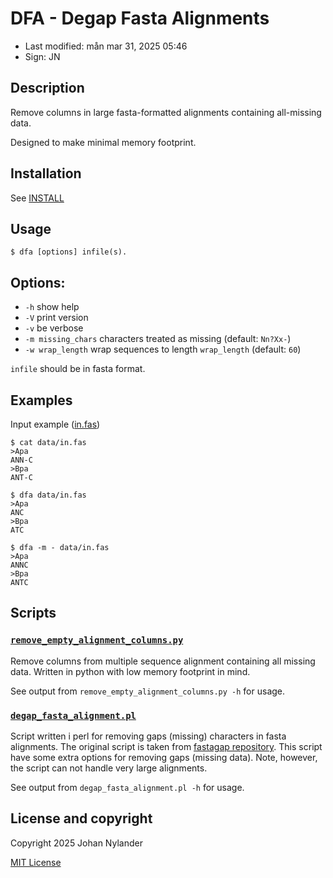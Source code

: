 # DFA - Degap Fasta Alignments

- Last modified: mån mar 31, 2025  05:46
- Sign: JN

## Description

Remove columns in large fasta-formatted alignments containing all-missing data.

Designed to make minimal memory footprint.

## Installation

See [INSTALL](INSTALL)

## Usage

    $ dfa [options] infile(s).

## Options:

- `-h`               show help
- `-V`               print version
- `-v`               be verbose
- `-m missing_chars` characters treated as missing (default: `Nn?Xx-`)
- `-w wrap_length`   wrap sequences to length `wrap_length` (default: `60`)

`infile` should be in fasta format.

## Examples

Input example ([in.fas](data/in.fas))

    $ cat data/in.fas
    >Apa
    ANN-C
    >Bpa
    ANT-C

    $ dfa data/in.fas
    >Apa
    ANC
    >Bpa
    ATC

    $ dfa -m - data/in.fas
    >Apa
    ANNC
    >Bpa
    ANTC

## Scripts

### [`remove_empty_alignment_columns.py`](scripts/remove_empty_alignment_columns.py)

Remove columns from multiple sequence alignment containing all missing data.
Written in python with low memory footprint in mind.

See output from `remove_empty_alignment_columns.py -h` for usage.

### [`degap_fasta_alignment.pl`](scripts/degap_fasta_alignment.pl)

Script written i perl for removing gaps (missing) characters in fasta
alignments. The original script is taken from [fastagap
repository](https://github.com/nylander/fastagap/blob/main/degap_fasta_alignment.pl).
This script have some extra options for removing gaps (missing data).  Note,
however, the script can not handle very large alignments.

See output from `degap_fasta_alignment.pl -h` for usage.

## License and copyright

Copyright 2025 Johan Nylander

[MIT License](LICENSE)

